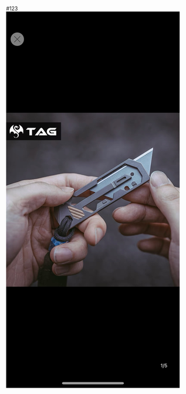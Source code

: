 #123
![avatar](https://github.com/JasonVanCode/markdownimages/blob/main/6E138209-D1F0-4ABE-AF7F-4594DCF4F462.jpeg)

